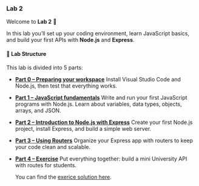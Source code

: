 ### Lab 2

Welcome to **Lab 2** 🎉  

In this lab you’ll set up your coding environment, learn JavaScript basics, and build your first APIs with **Node.js** and **Express**.

#### 📂 Lab Structure

This lab is divided into 5 parts:

- [**Part 0 – Preparing your workspace**](lab2-part0.md) 
  Install Visual Studio Code and Node.js, then test that everything works.

- [**Part 1 – JavaScript fundamentals**](lab2-part1.md) 
  Write and run your first JavaScript programs with Node.js. Learn about variables, data types, objects, arrays, and JSON.

- [**Part 2 – Introduction to Node.js with Express**](lab2-part2.md) 
  Create your first Node.js project, install Express, and build a simple web server.

- [**Part 3 – Using Routers**](lab2-part3.md) 
  Organize your Express app with routers to keep your code clean and scalable.

- [**Part 4 – Exercise**](lab2-part4.md) 
  Put everything together: build a mini University API with routes for students.
  
  You can find the [exerice solution here](exercise-solution).
